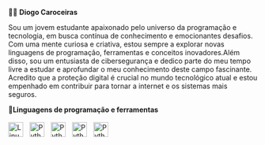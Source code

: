 👨‍💻 <b> Diogo Caroceiras </b>

Sou um jovem estudante apaixonado pelo universo da programação e tecnologia, em busca contínua de conhecimento e emocionantes desafios. Com uma mente curiosa e criativa, estou sempre a explorar novas linguagens de programação, ferramentas e conceitos inovadores.Além disso, sou um entusiasta de cibersegurança e dedico parte do meu tempo livre a estudar e aprofundar o meu conhecimento deste campo fascinante. Acredito que a proteção digital é crucial no mundo tecnológico atual e estou empenhado em contribuir para tornar a internet e os sistemas mais seguros.


🧰<B>Linguagens de programação e ferramentas</B>
<br>
<br>
<img align="left" alt="Linux" width="30px" style="padding-right:10px;" src="https://cdn.jsdelivr.net/gh/devicons/devicon/icons/linux/linux-original.svg"/>
<img align="left" alt="Python" width="30px" style="padding-right:10px;" src="https://cdn.jsdelivr.net/gh/devicons/devicon/icons/python/python-plain.svg"/>
<img align="left" alt="Python" width="30px" style="padding-right:10px;" src="https://cdn.jsdelivr.net/gh/devicons/devicon/icons/html5/html5-plain.svg"/>
<img align="left" alt="Python" width="30px" style="padding-right:10px;" src="https://cdn.jsdelivr.net/gh/devicons/devicon/icons/css3/css3-plain.svg"/>
<img align="left" alt="Python" width="30px" style="padding-right:10px;" src="https://cdn.jsdelivr.net/gh/devicons/devicon/icons/php/php-plain.svg"/>
</br>
